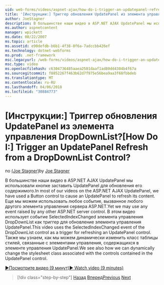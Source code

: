 ```yaml
---
uid: web-forms/videos/aspnet-ajax/how-do-i-trigger-an-updatepanel-refresh-from-a-dropdownlist-control
title: '[Инструкции:] Триггер обновления UpdatePanel из элемента управления DropDownList? | Документы Майкрософт'
author: JoeStagner
description: В большинстве наши видео в ASP.NET AJAX UpdatePanel мы использовали кнопке заставить UpdatePanel для обновления его содержимого. Еще мы можем использовать любое событие...
ms.author: aspnetcontent
manager: wpickett
ms.date: 08/22/2007
ms.topic: article
ms.assetid: e90defdb-b6b1-4f38-8f6a-7adccbb426ef
ms.technology: dotnet-webforms
ms.prod: .net-framework
msc.legacyurl: /web-forms/videos/aspnet-ajax/how-do-i-trigger-an-updatepanel-refresh-from-a-dropdownlist-control
msc.type: video
ms.openlocfilehash: c6304736485aaea2501daaf1ad80dd4304b4f67a
ms.sourcegitcommit: f8852267f463b62d7f975e56bea9aa3f68fbbdeb
ms.translationtype: MT
ms.contentlocale: ru-RU
ms.lasthandoff: 04/06/2018
ms.locfileid: "30884773"
---
```

<a name="how-do-i-trigger-an-updatepanel-refresh-from-a-dropdownlist-control"></a><span data-ttu-id="6982e-105">[Инструкции:] Триггер обновления UpdatePanel из элемента управления DropDownList?</span><span class="sxs-lookup"><span data-stu-id="6982e-105">[How Do I:] Trigger an UpdatePanel Refresh from a DropDownList Control?</span></span>
====================
<span data-ttu-id="6982e-106">по [(Joe Stagner)](https://github.com/JoeStagner)</span><span class="sxs-lookup"><span data-stu-id="6982e-106">by [Joe Stagner](https://github.com/JoeStagner)</span></span>

<span data-ttu-id="6982e-107">В большинстве наши видео в ASP.NET AJAX UpdatePanel мы использовали кнопке заставить UpdatePanel для обновления его содержимого.</span><span class="sxs-lookup"><span data-stu-id="6982e-107">In most of our videos on the ASP.NET AJAX UpdatePanel, we have used a Button control to cause an UpdatePanel to refresh its content.</span></span> <span data-ttu-id="6982e-108">Еще мы можем использовать любое событие, вызванное любого другого элемента управления сервера ASP.NET.</span><span class="sxs-lookup"><span data-stu-id="6982e-108">Yet we may use any event raised by any other ASP.NET server control.</span></span> <span data-ttu-id="6982e-109">В этом видео использует событие SelectedIndexChanged элемента управления DropDownList как триггер для обновление элемента управления UpdatePanel.</span><span class="sxs-lookup"><span data-stu-id="6982e-109">This video uses the SelectedIndexChanged event of the DropDownList control as a trigger for refreshing an UpdatePanel control.</span></span> <span data-ttu-id="6982e-110">Также мы узнаем, как мы можем динамически изменить класс таблицы стилей, связанные с элементами управления, содержащихся в элементе управления UpdatePanel.</span><span class="sxs-lookup"><span data-stu-id="6982e-110">We see also how we can dynamically change the stylesheet class associated with the controls contained in the UpdatePanel control.</span></span>

[<span data-ttu-id="6982e-111">&#9654;Посмотрите видео (9 минут)</span><span class="sxs-lookup"><span data-stu-id="6982e-111">&#9654; Watch video (9 minutes)</span></span>](https://channel9.msdn.com/Blogs/ASP-NET-Site-Videos/how-do-i-trigger-an-updatepanel-refresh-from-a-dropdownlist-control)

> [!div class="step-by-step"]
> <span data-ttu-id="6982e-112">[Назад](how-do-i-implement-the-persistent-communications-pattern-using-web-services.md)
> [Вперед](how-do-i-create-an-aspnet-ajax-extender-from-scratch.md)</span><span class="sxs-lookup"><span data-stu-id="6982e-112">[Previous](how-do-i-implement-the-persistent-communications-pattern-using-web-services.md)
[Next](how-do-i-create-an-aspnet-ajax-extender-from-scratch.md)</span></span>
